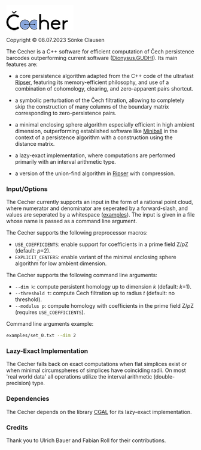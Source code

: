 ![Cecher](logo.png)

Copyright © 08.07.2023 Sönke Clausen

The Cecher is a C++ software for efficient computation of Čech persistence barcodes outperforming current software ([Dionysus],[GUDHI]). Its main features are:

  - a core persistence algorithm adapted from the C++ code of the ultrafast [Ripser], featuring its memory-efficient philosophy, and use of a combination of cohomology, clearing, and zero-apparent pairs shortcut.
    
  - a symbolic perturbation of the Čech filtration, allowing to completely skip the construction of many columns of the boundary matrix corresponding to zero-persistence pairs.
    
  - a minimal enclosing sphere algorithm especially efficient in high ambient dimension, outperforming established software like [Miniball] in the context of a persistence algorithm with a construction using the distance matrix.
    
  - a lazy-exact implementation, where computations are performed primarily with an interval arithmetic type.

  - a version of the union-find algorithm in [Ripser] with compression.
    
### Input/Options

The Cecher currently supports an input in the form of a rational point cloud, where numerator and denominator are seperated by a forward-slash, and values are seperated by a whitespace ([examples]). The input is given in a file whose name is passed as a command line argument. 

The Cecher supports the following preprocessor macros:

  - `USE_COEFFICIENTS`: enable support for coefficients in a prime field Z/*p*Z (default: *p*=2).
  - `EXPLICIT_CENTERS`: enable variant of the minimal enclosing sphere algorithm for low ambient dimension.

The Cecher supports the following command line arguments:

  - `--dim k`: compute persistent homology up to dimension *k* (default: *k*=1).
  - `--threshold t`: compute Čech filtration up to radius *t* (default: no threshold).
  - `--modulus p`: compute homology with coefficients in the prime field Z/*p*Z (requires `USE_COEFFICIENTS`).

Command line arguments example:

```sh
examples/set_0.txt --dim 2
```

### Lazy-Exact Implementation

The Cecher falls back on exact computations when flat simplices exist or when minimal circumspheres of simplices have coinciding radii. On most 'real world data' all operations utilize the interval arithmetic (double-precision) type.

### Dependencies 

The Cecher depends on the library [CGAL] for its lazy-exact implementation. 

### Credits 

Thank you to Ulrich Bauer and Fabian Roll for their contributions.


[Ripser]: <https://github.com/Ripser/ripser>
[CGAL]: <https://github.com/CGAL/cgal>
[Dionysus]: <http://www.mrzv.org/software/dionysus/>
[GUDHI]: <https://gudhi.inria.fr/>
[Miniball]: <https://people.inf.ethz.ch/gaertner/subdir/software/miniball.html>
[examples]: <https://github.com/s-clausen/cecher/tree/main/examples>


